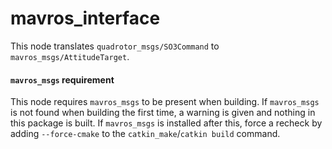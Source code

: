 # mavros_interface

This node translates `quadrotor_msgs/SO3Command` to `mavros_msgs/AttitudeTarget`.

#### `mavros_msgs` requirement

This node requires `mavros_msgs` to be present when building. If `mavros_msgs` is not found when building the first time, a warning is given and nothing in this package is built. If `mavros_msgs` is installed after this, force a recheck by adding `--force-cmake` to the `catkin_make`/`catkin build` command.
